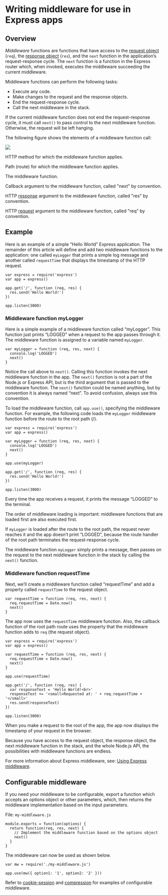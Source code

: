 Writing middleware for use in Express apps
==========================================

Overview
--------

_Middleware_ functions are functions that have access to the [request object](/en/4x/api.html#req) (`req`), the [response object](/en/4x/api.html#res) (`res`), and the `next` function in the application’s request-response cycle. The `next` function is a function in the Express router which, when invoked, executes the middleware succeeding the current middleware.

Middleware functions can perform the following tasks:

*   Execute any code.
*   Make changes to the request and the response objects.
*   End the request-response cycle.
*   Call the next middleware in the stack.

If the current middleware function does not end the request-response cycle, it must call `next()` to pass control to the next middleware function. Otherwise, the request will be left hanging.

The following figure shows the elements of a middleware function call:

![](/images/express-mw.png)

HTTP method for which the middleware function applies.

Path (route) for which the middleware function applies.

The middleware function.

Callback argument to the middleware function, called "next" by convention.

HTTP [response](/en/4x/api.html#res) argument to the middleware function, called "res" by convention.

HTTP [request](/en/4x/api.html#req) argument to the middleware function, called "req" by convention.

Example
-------

Here is an example of a simple “Hello World” Express application. The remainder of this article will define and add two middleware functions to the application: one called `myLogger` that prints a simple log message and another called `requestTime` that displays the timestamp of the HTTP request.

    var express = require('express')
    var app = express()
    
    app.get('/', function (req, res) {
      res.send('Hello World!')
    })
    
    app.listen(3000)
    

### Middleware function myLogger

Here is a simple example of a middleware function called “myLogger”. This function just prints “LOGGED” when a request to the app passes through it. The middleware function is assigned to a variable named `myLogger`.

    var myLogger = function (req, res, next) {
      console.log('LOGGED')
      next()
    }
    

Notice the call above to `next()`. Calling this function invokes the next middleware function in the app. The `next()` function is not a part of the Node.js or Express API, but is the third argument that is passed to the middleware function. The `next()` function could be named anything, but by convention it is always named “next”. To avoid confusion, always use this convention.

To load the middleware function, call `app.use()`, specifying the middleware function. For example, the following code loads the `myLogger` middleware function before the route to the root path (/).

    var express = require('express')
    var app = express()
    
    var myLogger = function (req, res, next) {
      console.log('LOGGED')
      next()
    }
    
    app.use(myLogger)
    
    app.get('/', function (req, res) {
      res.send('Hello World!')
    })
    
    app.listen(3000)
    

Every time the app receives a request, it prints the message “LOGGED” to the terminal.

The order of middleware loading is important: middleware functions that are loaded first are also executed first.

If `myLogger` is loaded after the route to the root path, the request never reaches it and the app doesn’t print “LOGGED”, because the route handler of the root path terminates the request-response cycle.

The middleware function `myLogger` simply prints a message, then passes on the request to the next middleware function in the stack by calling the `next()` function.

### Middleware function requestTime

Next, we’ll create a middleware function called “requestTime” and add a property called `requestTime` to the request object.

    var requestTime = function (req, res, next) {
      req.requestTime = Date.now()
      next()
    }
    

The app now uses the `requestTime` middleware function. Also, the callback function of the root path route uses the property that the middleware function adds to `req` (the request object).

    var express = require('express')
    var app = express()
    
    var requestTime = function (req, res, next) {
      req.requestTime = Date.now()
      next()
    }
    
    app.use(requestTime)
    
    app.get('/', function (req, res) {
      var responseText = 'Hello World!<br>'
      responseText += '<small>Requested at: ' + req.requestTime + '</small>'
      res.send(responseText)
    })
    
    app.listen(3000)
    

When you make a request to the root of the app, the app now displays the timestamp of your request in the browser.

Because you have access to the request object, the response object, the next middleware function in the stack, and the whole Node.js API, the possibilities with middleware functions are endless.

For more information about Express middleware, see: [Using Express middleware](/en/guide/using-middleware.html).

Configurable middleware
-----------------------

If you need your middleware to be configurable, export a function which accepts an options object or other parameters, which, then returns the middleware implementation based on the input parameters.

File: `my-middleware.js`

    module.exports = function(options) {
      return function(req, res, next) {
        // Implement the middleware function based on the options object
        next()
      }
    }
    

The middleware can now be used as shown below.

    var mw = require('./my-middleware.js')
    
    app.use(mw({ option1: '1', option2: '2' }))
    

Refer to [cookie-session](https://github.com/expressjs/cookie-session) and [compression](https://github.com/expressjs/compression) for examples of configurable middleware.
